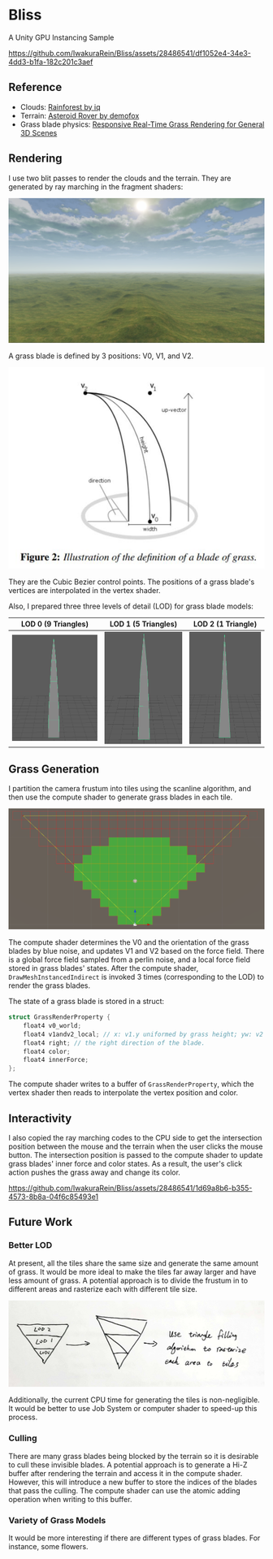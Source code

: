 # Bliss
A Unity GPU Instancing Sample

https://github.com/IwakuraRein/Bliss/assets/28486541/df1052e4-34e3-4dd3-b1fa-182c201c3aef

## Reference

- Clouds: [Rainforest by iq](https://www.shadertoy.com/view/4ttSWf)
- Terrain: [Asteroid Rover by demofox](https://www.shadertoy.com/view/Mds3DX)
- Grass blade physics: [Responsive Real-Time Grass Rendering for General 3D Scenes](https://www.cg.tuwien.ac.at/research/publications/2017/JAHRMANN-2017-RRTG/JAHRMANN-2017-RRTG-draft.pdf)

## Rendering

I use two blit passes to render the clouds and the terrain. They are generated by ray marching in the fragment shaders:

![](Doc/terrian_and_clouds.png)

A grass blade is defined by 3 positions: V0, V1, and V2.

![](Doc/blade_model.jpg)

They are the Cubic Bezier control points. The positions of a grass blade's vertices are interpolated in the vertex shader.

Also, I prepared three three levels of detail (LOD) for grass blade models:

| LOD 0 (9 Triangles) | LOD 1 (5 Triangles) | LOD 2 (1 Triangle) |
|-------|-------|-------|
| ![](Doc/lod0.png)  | ![](Doc/LOD1.png)  |  ![](Doc/LOD2.png)    |

## Grass Generation

I partition the camera frustum into tiles using the scanline algorithm, and then use the compute shader to generate grass blades in each tile.

![](Doc/tiles.png)

The compute shader determines the V0 and the orientation of the grass blades by blue noise, and updates V1 and V2 based on the force field. There is a global force field sampled from a perlin noise, and a local force field stored in grass blades' states. After the compute shader, `DrawMeshInstancedIndirect` is invoked 3 times (corresponding to the LOD) to render the grass blades.

The state of a grass blade is stored in a struct:

```c
struct GrassRenderProperty {
    float4 v0_world;
    float4 v1andv2_local; // x: v1.y uniformed by grass height; yw: v2's xz coordinates uniformed by grass width; z: v2's y coordinate uniformed by grass height
    float4 right; // the right direction of the blade.
    float4 color;
    float4 innerForce;
};
```

The compute shader writes to a buffer of `GrassRenderProperty`, which the vertex shader then reads to interpolate the vertex position and color.

## Interactivity

I also copied the ray marching codes to the CPU side to get the intersection position between the mouse and the terrain when the user clicks the mouse button. The intersection position is passed to the compute shader to update grass blades' inner force and color states. As a result, the user's click action pushes the grass away and change its color.

https://github.com/IwakuraRein/Bliss/assets/28486541/1d69a8b6-b355-4573-8b8a-04f6c85493e1

## Future Work

### Better LOD

At present, all the tiles share the same size and generate the same amount of grass. It would be more ideal to make the tiles far away larger and have less amount of grass. A potential approach is to divide the frustum in to different areas and rasterize each with different tile size.

![](Doc/better_lod.png)

Additionally, the current CPU time for generating the tiles is non-negligible. It would be better to use Job System or computer shader to speed-up this process.

### Culling

There are many grass blades being blocked by the terrain so it is desirable to cull these invisible blades. A potential approach is to generate a Hi-Z buffer after rendering the terrain and access it in the compute shader. However, this will introduce a new buffer to store the indices of the blades that pass the culling. The compute shader can use the atomic adding operation when writing to this buffer.

### Variety of Grass Models 

It would be more interesting if there are different types of grass blades. For instance, some flowers.